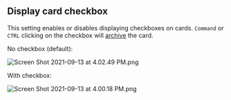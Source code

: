 ## Display card checkbox

This setting enables or disables displaying checkboxes on cards. `Command` or `CTRL` clicking on the checkbox will [archive](../How%20to/Viewing%20the%20archive.md) the card.

No checkbox (default):

<img alt="Screen Shot 2021-09-13 at 4.02.49 PM.png" srcset="../Assets/Screen%20Shot%202021-09-13%20at%204.02.49%20PM.png 2x">

With checkbox:

<img alt="Screen Shot 2021-09-13 at 4.00.18 PM.png" srcset="../Assets/Screen%20Shot%202021-09-13%20at%204.00.18%20PM.png 2x">
